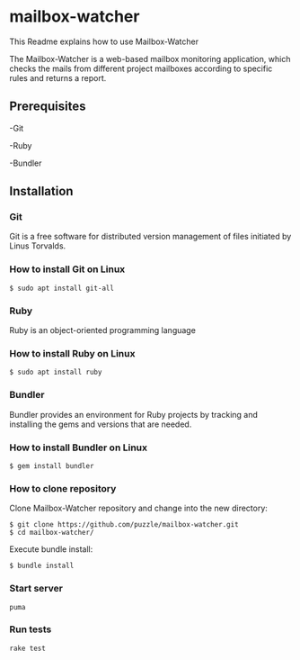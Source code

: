 # mailbox-watcher

This Readme explains how to use Mailbox-Watcher

The Mailbox-Watcher is a web-based mailbox monitoring application,
which checks the mails from different project mailboxes according to
specific rules and returns a report.

## Prerequisites

-Git

-Ruby

-Bundler

## Installation

### Git

Git is a free software for distributed version management of files initiated by Linus Torvalds.

### How to install Git on Linux

```
$ sudo apt install git-all
```

### Ruby

Ruby is an object-oriented programming language

### How to install Ruby on Linux

```
$ sudo apt install ruby
```

### Bundler

Bundler provides an environment for Ruby projects by tracking and installing the gems and versions that are needed.

### How to install Bundler on Linux

```
$ gem install bundler
```

### How to clone repository 

Clone Mailbox-Watcher repository and change into the new directory:

```
$ git clone https://github.com/puzzle/mailbox-watcher.git
$ cd mailbox-watcher/
```

Execute bundle install:

```
$ bundle install
```

### Start server

```puma```

### Run tests

```rake test```
